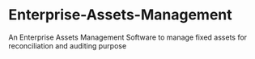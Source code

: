 # Enterprise-Assets-Management
An Enterprise Assets Management Software to manage fixed assets for reconciliation and auditing purpose
